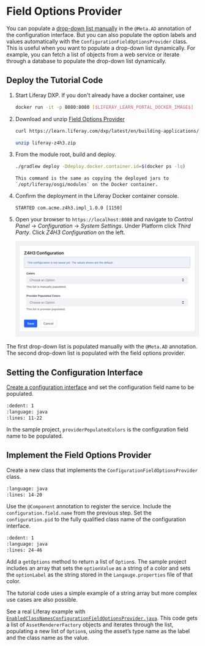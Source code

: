 # Field Options Provider

You can populate a [drop-down list manually](./setting-and-accessing-configurations.html#implementing-a-dropdown-selection-ui) in the `@Meta.AD` annotation of the configuration interface. But you can also populate the option labels and values automatically with the `ConfigurationFieldOptionsProvider` class. This is useful when you want to populate a drop-down list dynamically. For example, you can fetch a list of objects from a web service or iterate through a database to populate the drop-down list dynamically.

## Deploy the Tutorial Code

1. Start Liferay DXP. If you don't already have a docker container, use

    ```bash
    docker run -it -p 8080:8080 [$LIFERAY_LEARN_PORTAL_DOCKER_IMAGE$]
    ```

1. Download and unzip [Field Options Provider](./liferay-z4h3.zip)

    ```bash
    curl https://learn.liferay.com/dxp/latest/en/building-applications/core-frameworks/configuration-framework/liferay-z4h3.zip -O
    ```

    ```bash
    unzip liferay-z4h3.zip
    ```

1. From the module root, build and deploy.

    ```bash
    ./gradlew deploy -Ddeploy.docker.container.id=$(docker ps -lq)
    ```

    ```{note}
    This command is the same as copying the deployed jars to `/opt/liferay/osgi/modules` on the Docker container.
    ```

1. Confirm the deployment in the Liferay Docker container console.

    ```
    STARTED com.acme.z4h3.impl_1.0.0 [1150]
    ```

1. Open your browser to `https://localhost:8080` and navigate to *Control Panel* &rarr; *Configuration* &rarr; *System Settings*. Under Platform click *Third Party*. Click *Z4H3 Configuration* on the left.

    ![The settings UI shows two drop-down lists.](./field-options-provider/images/01.png)

The first drop-down list is populated manually with the `@Meta.AD` annotation. The second drop-down list is populated with the field options provider.

## Setting the Configuration Interface

[Create a configuration interface](./setting-and-accessing-configurations.html#creating-the-configuration-interface) and set the configuration field name to be populated.

```{literalinclude} ./field-options-provider/resources/liferay-z4h3.zip/z4h3-impl/src/main/java/com/acme/z4h3/internal/configuration/Z4H3Configuration.java
:dedent: 1
:language: java
:lines: 11-22
```

In the sample project, `providerPopulatedColors` is the configuration field name to be populated.

## Implement the Field Options Provider

Create a new class that implements the `ConfigurationFieldOptionsProvider` class. 

```{literalinclude} ./field-options-provider/resources/liferay-z4h3.zip/z4h3-impl/src/main/java/com/acme/z4h3/internal/configuration/admin/definition/Z4H3ConfigurationFieldOptionsProvider.java
:language: java
:lines: 14-20
```

Use the `@Component` annotation to register the service. Include the `configuration.field.name` from the previous step. Set the `configuration.pid` to the fully qualified class name of the configuration interface.

```{literalinclude} ./field-options-provider/resources/liferay-z4h3.zip/z4h3-impl/src/main/java/com/acme/z4h3/internal/configuration/admin/definition/Z4H3ConfigurationFieldOptionsProvider.java
:dedent: 1
:language: java
:lines: 24-46
```

Add a `getOptions` method to return a list of `Option`s. The sample project includes an array that sets the `optionValue` as a string of a color and sets the `optionLabel` as the string stored in the `Langauge.properties` file of that color.

The tutorial code uses a simple example of a string array but more complex use cases are also possible.

See a real Liferay example with [`EnabledClassNamesConfigurationFieldOptionsProvider.java`](https://github.com/liferay/liferay-portal/blob/master/modules/apps/asset/asset-auto-tagger-service/src/main/java/com/liferay/asset/auto/tagger/internal/configuration/admin/definition/EnabledClassNamesConfigurationFieldOptionsProvider.java). This code gets a list of `AssetRendererFactory` objects and iterates through the list, populating a new list of `Option`s, using the asset’s type name as the label and the class name as the value.
